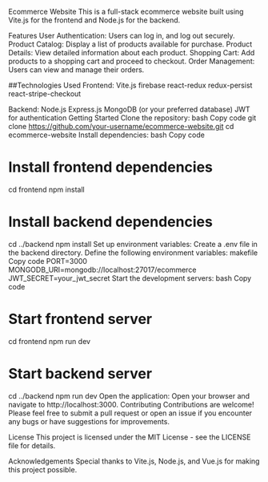 Ecommerce Website
This is a full-stack ecommerce website built using Vite.js for the frontend and Node.js for the backend.

Features
User Authentication: Users can log in, and log out securely.
Product Catalog: Display a list of products available for purchase.
Product Details: View detailed information about each product.
Shopping Cart: Add products to a shopping cart and proceed to checkout.
Order Management: Users can view and manage their orders.

##Technologies Used
Frontend:
Vite.js
firebase
react-redux
redux-persist
react-stripe-checkout

Backend:
Node.js
Express.js
MongoDB (or your preferred database)
JWT for authentication
Getting Started
Clone the repository:
bash
Copy code
git clone https://github.com/your-username/ecommerce-website.git
cd ecommerce-website
Install dependencies:
bash
Copy code
# Install frontend dependencies
cd frontend
npm install

# Install backend dependencies
cd ../backend
npm install
Set up environment variables:
Create a .env file in the backend directory.
Define the following environment variables:
makefile
Copy code
PORT=3000
MONGODB_URI=mongodb://localhost:27017/ecommerce
JWT_SECRET=your_jwt_secret
Start the development servers:
bash
Copy code
# Start frontend server
cd frontend
npm run dev

# Start backend server
cd ../backend
npm run dev
Open the application:
Open your browser and navigate to http://localhost:3000.
Contributing
Contributions are welcome! Please feel free to submit a pull request or open an issue if you encounter any bugs or have suggestions for improvements.

License
This project is licensed under the MIT License - see the LICENSE file for details.

Acknowledgements
Special thanks to Vite.js, Node.js, and Vue.js for making this project possible.
